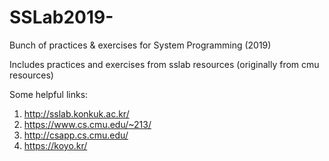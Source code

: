 # SSLab2019-
Bunch of practices &amp; exercises for System Programming (2019)

Includes practices and exercises from sslab resources (originally from cmu resources)


Some helpful links:
1. http://sslab.konkuk.ac.kr/ 
2. https://www.cs.cmu.edu/~213/
3. http://csapp.cs.cmu.edu/
4. https://koyo.kr/

